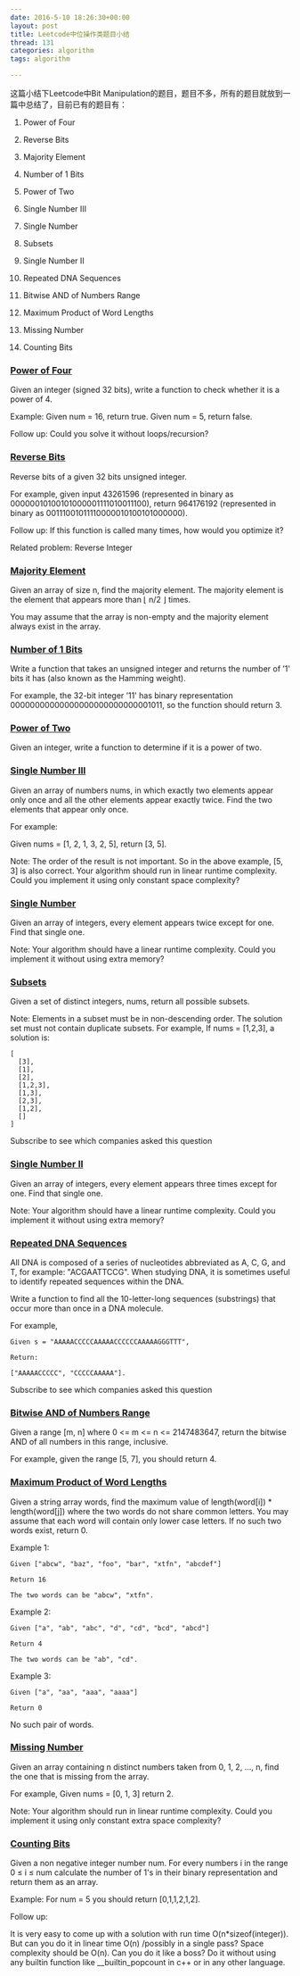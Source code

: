 ```yaml
---
date: 2016-5-10 18:26:30+00:00
layout: post
title: Leetcode中位操作类题目小结
thread: 131
categories: algorithm
tags: algorithm

---
```


这篇小结下Leetcode中Bit Manipulation的题目，题目不多，所有的题目就放到一篇中总结了，目前已有的题目有：

1. Power of Four

2. Reverse Bits

3. Majority Element

4. Number of 1 Bits	

5. Power of Two

6. Single Number III

7. Single Number

8. Subsets

9. Single Number II

10. Repeated DNA Sequences

11. Bitwise AND of Numbers Range

12. Maximum Product of Word Lengths

13. Missing Number

14. Counting Bits


### [Power of Four](https://leetcode.com/problems/power-of-four/) ###

Given an integer (signed 32 bits), write a function to check whether it is a power of 4.

Example:
Given num = 16, return true. Given num = 5, return false.

Follow up: Could you solve it without loops/recursion?


### [Reverse Bits](https://leetcode.com/problems/reverse-bits/) ###

Reverse bits of a given 32 bits unsigned integer.

For example, given input 43261596 (represented in binary as 00000010100101000001111010011100), return 964176192 (represented in binary as 00111001011110000010100101000000).

Follow up:
If this function is called many times, how would you optimize it?

Related problem: Reverse Integer

### [Majority Element](https://leetcode.com/problems/majority-element/) ###

Given an array of size n, find the majority element. The majority element is the element that appears more than ⌊ n/2 ⌋ times.

You may assume that the array is non-empty and the majority element always exist in the array.


### [Number of 1 Bits](https://leetcode.com/problems/number-of-1-bits/) ###

Write a function that takes an unsigned integer and returns the number of ’1' bits it has (also known as the Hamming weight).

For example, the 32-bit integer ’11' has binary representation 00000000000000000000000000001011, so the function should return 3.

### [Power of Two](https://leetcode.com/problems/power-of-two/) ###

Given an integer, write a function to determine if it is a power of two.

### [Single Number III ](https://leetcode.com/problems/single-number-iii/) ###

Given an array of numbers nums, in which exactly two elements appear only once and all the other elements appear exactly twice. Find the two elements that appear only once.

For example:

Given nums = [1, 2, 1, 3, 2, 5], return [3, 5].

Note:
The order of the result is not important. So in the above example, [5, 3] is also correct.
Your algorithm should run in linear runtime complexity. Could you implement it using only constant space complexity?

### [Single Number](https://leetcode.com/problems/single-number/) ###

Given an array of integers, every element appears twice except for one. Find that single one.

Note:
Your algorithm should have a linear runtime complexity. Could you implement it without using extra memory?

### [Subsets](https://leetcode.com/problems/subsets/) ###

Given a set of distinct integers, nums, return all possible subsets.

Note:
Elements in a subset must be in non-descending order.
The solution set must not contain duplicate subsets.
For example,
If nums = [1,2,3], a solution is:

	[
	  [3],
	  [1],
	  [2],
	  [1,2,3],
	  [1,3],
	  [2,3],
	  [1,2],
	  []
	]

Subscribe to see which companies asked this question


### [Single Number II](https://leetcode.com/problems/single-number-ii/) ###

Given an array of integers, every element appears three times except for one. Find that single one.

Note:
Your algorithm should have a linear runtime complexity. Could you implement it without using extra memory?

### [Repeated DNA Sequences](https://leetcode.com/problems/repeated-dna-sequences/) ###

All DNA is composed of a series of nucleotides abbreviated as A, C, G, and T, for example: "ACGAATTCCG". When studying DNA, it is sometimes useful to identify repeated sequences within the DNA.

Write a function to find all the 10-letter-long sequences (substrings) that occur more than once in a DNA molecule.

For example,

	Given s = "AAAAACCCCCAAAAACCCCCCAAAAAGGGTTT",
	
	Return:
	
	["AAAAACCCCC", "CCCCCAAAAA"].

Subscribe to see which companies asked this question


### [Bitwise AND of Numbers Range](https://leetcode.com/problems/bitwise-and-of-numbers-range/) ###

Given a range [m, n] where 0 <= m <= n <= 2147483647, return the bitwise AND of all numbers in this range, inclusive.

For example, given the range [5, 7], you should return 4.


### [Maximum Product of Word Lengths](https://leetcode.com/problems/maximum-product-of-word-lengths/) ###


Given a string array words, find the maximum value of length(word[i]) * length(word[j]) where the two words do not share common letters. You may assume that each word will contain only lower case letters. If no such two words exist, return 0.

Example 1:

	Given ["abcw", "baz", "foo", "bar", "xtfn", "abcdef"]
	
	Return 16
	
	The two words can be "abcw", "xtfn".

Example 2:

	Given ["a", "ab", "abc", "d", "cd", "bcd", "abcd"]
	
	Return 4
	
	The two words can be "ab", "cd".

Example 3:

	Given ["a", "aa", "aaa", "aaaa"]
	
	Return 0

No such pair of words.


### [Missing Number](https://leetcode.com/problems/missing-number/) ###

Given an array containing n distinct numbers taken from 0, 1, 2, ..., n, find the one that is missing from the array.

For example,
Given nums = [0, 1, 3] return 2.

Note:
Your algorithm should run in linear runtime complexity. Could you implement it using only constant extra space complexity?

### [Counting Bits](https://leetcode.com/problems/counting-bits/) ###

Given a non negative integer number num. For every numbers i in the range 0 ≤ i ≤ num calculate the number of 1's in their binary representation and return them as an array.

Example:
For num = 5 you should return [0,1,1,2,1,2].

Follow up:

It is very easy to come up with a solution with run time O(n*sizeof(integer)). But can you do it in linear time O(n) /possibly in a single pass?
Space complexity should be O(n).
Can you do it like a boss? Do it without using any builtin function like __builtin_popcount in c++ or in any other language.